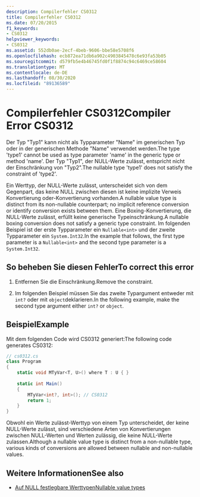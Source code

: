 ```yaml
---
description: Compilerfehler CS0312
title: Compilerfehler CS0312
ms.date: 07/20/2015
f1_keywords:
- CS0312
helpviewer_keywords:
- CS0312
ms.assetid: 552db0ae-2ecf-4beb-9606-bbe58e5708f6
ms.openlocfilehash: ecb872ea71db6a902c4903845478c6e93fa53b05
ms.sourcegitcommit: d579fb5e4b46745fd0f1f8874c94c6469ce58604
ms.translationtype: MT
ms.contentlocale: de-DE
ms.lasthandoff: 08/30/2020
ms.locfileid: "89136589"
---
```

# <a name="compiler-error-cs0312"></a><span data-ttu-id="ee808-103">Compilerfehler CS0312</span><span class="sxs-lookup"><span data-stu-id="ee808-103">Compiler Error CS0312</span></span>
<span data-ttu-id="ee808-104">Der Typ "Typ1" kann nicht als Typparameter "Name" im generischen Typ oder in der generischen Methode "Name" verwendet werden.</span><span class="sxs-lookup"><span data-stu-id="ee808-104">The type 'type1' cannot be used as type parameter 'name' in the generic type or method 'name'.</span></span> <span data-ttu-id="ee808-105">Der Typ "Typ1", der NULL-Werte zulässt, entspricht nicht der Einschränkung von "Typ2".</span><span class="sxs-lookup"><span data-stu-id="ee808-105">The nullable type 'type1' does not satisfy the constraint of 'type2'.</span></span>  
  
 <span data-ttu-id="ee808-106">Ein Werttyp, der NULL-Werte zulässt, unterscheidet sich von dem Gegenpart, das keine NULL zwischen diesen ist keine implizite Verweis Konvertierung oder-Konvertierung vorhanden.</span><span class="sxs-lookup"><span data-stu-id="ee808-106">A nullable value type is distinct from its non-nullable counterpart; no implicit reference conversion or identify conversion exists between them.</span></span> <span data-ttu-id="ee808-107">Eine Boxing-Konvertierung, die NULL-Werte zulässt, erfüllt keine generische Typeinschränkung.</span><span class="sxs-lookup"><span data-stu-id="ee808-107">A nullable boxing conversion does not satisfy a generic type constraint.</span></span> <span data-ttu-id="ee808-108">Im folgenden Beispiel ist der erste Typparameter ein `Nullable<int>` und der zweite Typparameter ein `System.Int32`.</span><span class="sxs-lookup"><span data-stu-id="ee808-108">In the example that follows, the first type parameter is a `Nullable<int>` and the second type parameter is a `System.Int32`.</span></span>  
  
## <a name="to-correct-this-error"></a><span data-ttu-id="ee808-109">So beheben Sie diesen Fehler</span><span class="sxs-lookup"><span data-stu-id="ee808-109">To correct this error</span></span>  
  
1. <span data-ttu-id="ee808-110">Entfernen Sie die Einschränkung.</span><span class="sxs-lookup"><span data-stu-id="ee808-110">Remove the constraint.</span></span>  
  
2. <span data-ttu-id="ee808-111">Im folgenden Beispiel müssen Sie das zweite Typargument entweder mit `int?` oder mit `object`deklarieren.</span><span class="sxs-lookup"><span data-stu-id="ee808-111">In the following example, make the second type argument either `int?` or `object`.</span></span>  
  
## <a name="example"></a><span data-ttu-id="ee808-112">Beispiel</span><span class="sxs-lookup"><span data-stu-id="ee808-112">Example</span></span>

<span data-ttu-id="ee808-113">Mit dem folgenden Code wird CS0312 generiert:</span><span class="sxs-lookup"><span data-stu-id="ee808-113">The following code generates CS0312:</span></span>  
  
```csharp  
// cs0312.cs  
class Program  
{  
    static void MTyVar<T, U>() where T : U { }  
  
    static int Main()  
    {  
        MTyVar<int?, int>(); // CS0312  
        return 1;  
    }  
}  
```  
  
 <span data-ttu-id="ee808-114">Obwohl ein Werte zulässt-Werttyp von einem Typ unterscheidet, der keine NULL-Werte zulässt, sind verschiedene Arten von Konvertierungen zwischen NULL-Werten und Werten zulässig, die keine NULL-Werte zulassen.</span><span class="sxs-lookup"><span data-stu-id="ee808-114">Although a nullable value type is distinct from a non-nullable type, various kinds of conversions are allowed between nullable and non-nullable values.</span></span>
  
## <a name="see-also"></a><span data-ttu-id="ee808-115">Weitere Informationen</span><span class="sxs-lookup"><span data-stu-id="ee808-115">See also</span></span>

- [<span data-ttu-id="ee808-116">Auf NULL festlegbare Werttypen</span><span class="sxs-lookup"><span data-stu-id="ee808-116">Nullable value types</span></span>](../language-reference/builtin-types/nullable-value-types.md)

